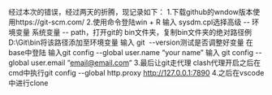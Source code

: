 经过本次的错误，经过两天的折腾，现记录如下：
1.下载github的wndow版本使用https://git-scm.com/
2.使用命令登陆win + R 输入 sysdm.cpl选择高级 -- 环境变量
系统变量 -- path，打开git的 bin文件夹，复制bin文件夹的绝对路径例 D:\Git\bin将该路径添加至环境变量
输入 git  --version测试是否调整好变量
在base中登陆
输入git config --global user.name “your name”
输入 git config --global user.email “email@email.com“
3.最后让git走代理
clash代理开启之后在cmd中执行git config --global http.proxy http://127.0.0.1:7890
4.之后在vscode中进行clone
